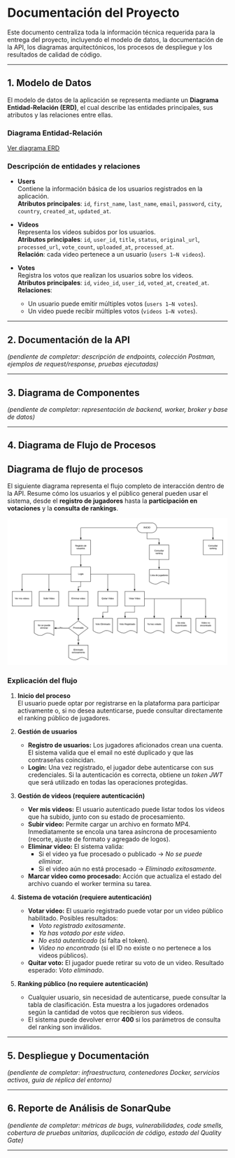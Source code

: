 # Documentación del Proyecto

Este documento centraliza toda la información técnica requerida para la entrega del proyecto, incluyendo el modelo de datos, la documentación de la API, los diagramas arquitectónicos, los procesos de despliegue y los resultados de calidad de código.

---

## 1. Modelo de Datos

El modelo de datos de la aplicación se representa mediante un **Diagrama Entidad-Relación (ERD)**, el cual describe las entidades principales, sus atributos y las relaciones entre ellas.

### Diagrama Entidad-Relación
[Ver diagrama ERD](./diagrama-ERD.png)

### Descripción de entidades y relaciones
- **Users**  
  Contiene la información básica de los usuarios registrados en la aplicación.  
  **Atributos principales**: `id`, `first_name`, `last_name`, `email`, `password`, `city`, `country`, `created_at`, `updated_at`.

- **Videos**  
  Representa los videos subidos por los usuarios.  
  **Atributos principales**: `id`, `user_id`, `title`, `status`, `original_url`, `processed_url`, `vote_count`, `uploaded_at`, `processed_at`.  
  **Relación**: cada video pertenece a un usuario (`users 1—N videos`).

- **Votes**  
  Registra los votos que realizan los usuarios sobre los videos.  
  **Atributos principales**: `id`, `video_id`, `user_id`, `voted_at`, `created_at`.  
  **Relaciones**:  
  - Un usuario puede emitir múltiples votos (`users 1—N votes`).  
  - Un video puede recibir múltiples votos (`videos 1—N votes`).

---

## 2. Documentación de la API

*(pendiente de completar: descripción de endpoints, colección Postman, ejemplos de request/response, pruebas ejecutadas)*

---

## 3. Diagrama de Componentes

*(pendiente de completar: representación de backend, worker, broker y base de datos)*

---

## 4. Diagrama de Flujo de Procesos


## Diagrama de flujo de procesos

El siguiente diagrama representa el flujo completo de interacción dentro de la API. Resume cómo los usuarios y el público general pueden usar el sistema, desde el **registro de jugadores** hasta la **participación en votaciones** y la **consulta de rankings**.

![Diagrama de flujo del proceso](Diagrama%20de%20flujo%20de%20proceso%20API%20RESK.png)

###  Explicación del flujo

1. **Inicio del proceso**  
   El usuario puede optar por registrarse en la plataforma para participar activamente o, si no desea autenticarse, puede consultar directamente el ranking público de jugadores.

2. **Gestión de usuarios**  
   - **Registro de usuarios:** Los jugadores aficionados crean una cuenta. El sistema valida que el email no esté duplicado y que las contraseñas coincidan.  
   - **Login:** Una vez registrado, el jugador debe autenticarse con sus credenciales. Si la autenticación es correcta, obtiene un *token JWT* que será utilizado en todas las operaciones protegidas.

3. **Gestión de videos (requiere autenticación)**  
   - **Ver mis videos:** El usuario autenticado puede listar todos los videos que ha subido, junto con su estado de procesamiento.  
   - **Subir video:** Permite cargar un archivo en formato MP4. Inmediatamente se encola una tarea asíncrona de procesamiento (recorte, ajuste de formato y agregado de logos).  
   - **Eliminar video:** El sistema valida:  
     - Si el video ya fue procesado o publicado → *No se puede eliminar*.  
     - Si el video aún no está procesado → *Eliminado exitosamente*.  
   - **Marcar video como procesado:** Acción que actualiza el estado del archivo cuando el worker termina su tarea.

4. **Sistema de votación (requiere autenticación)**  
   - **Votar video:** El usuario registrado puede votar por un video público habilitado. Posibles resultados:  
     - *Voto registrado exitosamente*.  
     - *Ya has votado por este video*.  
     - *No está autenticado* (si falta el token).  
     - *Video no encontrado* (si el ID no existe o no pertenece a los videos públicos).  
   - **Quitar voto:** El jugador puede retirar su voto de un video. Resultado esperado: *Voto eliminado*.

5. **Ranking público (no requiere autenticación)**  
   - Cualquier usuario, sin necesidad de autenticarse, puede consultar la tabla de clasificación. Esta muestra a los jugadores ordenados según la cantidad de votos que recibieron sus videos.  
   - El sistema puede devolver error **400** si los parámetros de consulta del ranking son inválidos.


---

## 5. Despliegue y Documentación

*(pendiente de completar: infraestructura, contenedores Docker, servicios activos, guía de réplica del entorno)*

---

## 6. Reporte de Análisis de SonarQube

*(pendiente de completar: métricas de bugs, vulnerabilidades, code smells, cobertura de pruebas unitarias, duplicación de código, estado del Quality Gate)*

---
